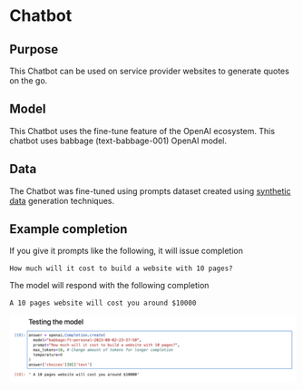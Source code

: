 # Chatbot
## Purpose
This Chatbot can be used on service provider websites to generate quotes on the go.

## Model
This Chatbot uses the fine-tune feature of the OpenAI ecosystem. This chatbot uses babbage (text-babbage-001) OpenAI model.

## Data
The Chatbot was fine-tuned using prompts dataset created using [synthetic data](https://www.turing.com/kb/synthetic-data-generation-techniques#what-is-synthetic-data?) generation techniques.

## Example completion
If you give it prompts like the following, it will issue completion

```
How much will it cost to build a website with 10 pages?
```

The model will respond with the following completion

```
A 10 pages website will cost you around $10000
```

![alt text](sample-response.png "Sample completion")
